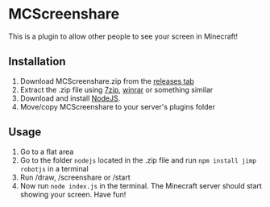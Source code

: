 # MCScreenshare
This is a plugin to allow other people to see your screen in Minecraft!
## Installation
1. Download MCScreenshare.zip from the [releases tab](https://github.com/MorganAnkan/MCScreenshare/releases/)
2. Extract the .zip file using [7zip](https://www.7-zip.org/), [winrar](https://www.win-rar.com/) or something similar
3. Download and install [NodeJS](https://nodejs.org/).
4. Move/copy MCScreenshare to your server's plugins folder
## Usage
1. Go to a flat area
2. Go to the folder `nodejs` located in the .zip file and run `npm install jimp robotjs` in a terminal
3. Run /draw, /screenshare or /start
4. Now run `node index.js` in the terminal. The Minecraft server should start showing your screen. Have fun!
